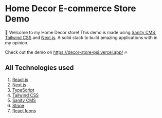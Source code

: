 # Home Decor E-commerce Store Demo

👋 Welcome to my Home Decor store! This demo is made using [Sanity CMS](https://www.sanity.io/), [Tailwind CSS](https://tailwindcss.com/) and [Next.js](https://nextjs.org/). A solid stack to build amazing applications with in my opinion.

Check out the demo on https://decor-store-psi.vercel.app/ 🔥

## All Technologies used

1. [React.js](https://reactjs.org/)
2. [Next.js](https://nextjs.org/)
3. [TypeScript](https://www.typescriptlang.org/)
4. [Tailwind CSS](https://tailwindcss.com/)
5. [Sanity CMS](https://www.sanity.io/)
6. [Stripe](https://stripe.com/en-ca)
7. [React Icons](https://react-icons.github.io/react-icons)
